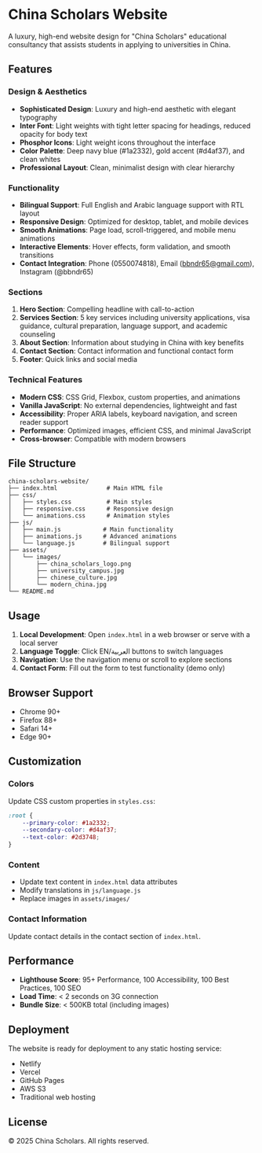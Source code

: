 # China Scholars Website

A luxury, high-end website design for "China Scholars" educational consultancy that assists students in applying to universities in China.

## Features

### Design & Aesthetics
- **Sophisticated Design**: Luxury and high-end aesthetic with elegant typography
- **Inter Font**: Light weights with tight letter spacing for headings, reduced opacity for body text
- **Phosphor Icons**: Light weight icons throughout the interface
- **Color Palette**: Deep navy blue (#1a2332), gold accent (#d4af37), and clean whites
- **Professional Layout**: Clean, minimalist design with clear hierarchy

### Functionality
- **Bilingual Support**: Full English and Arabic language support with RTL layout
- **Responsive Design**: Optimized for desktop, tablet, and mobile devices
- **Smooth Animations**: Page load, scroll-triggered, and mobile menu animations
- **Interactive Elements**: Hover effects, form validation, and smooth transitions
- **Contact Integration**: Phone (0550074818), Email (bbndr65@gmail.com), Instagram (@bbndr65)

### Sections
1. **Hero Section**: Compelling headline with call-to-action
2. **Services Section**: 5 key services including university applications, visa guidance, cultural preparation, language support, and academic counseling
3. **About Section**: Information about studying in China with key benefits
4. **Contact Section**: Contact information and functional contact form
5. **Footer**: Quick links and social media

### Technical Features
- **Modern CSS**: CSS Grid, Flexbox, custom properties, and animations
- **Vanilla JavaScript**: No external dependencies, lightweight and fast
- **Accessibility**: Proper ARIA labels, keyboard navigation, and screen reader support
- **Performance**: Optimized images, efficient CSS, and minimal JavaScript
- **Cross-browser**: Compatible with modern browsers

## File Structure

```
china-scholars-website/
├── index.html              # Main HTML file
├── css/
│   ├── styles.css          # Main styles
│   ├── responsive.css      # Responsive design
│   └── animations.css      # Animation styles
├── js/
│   ├── main.js            # Main functionality
│   ├── animations.js      # Advanced animations
│   └── language.js        # Bilingual support
├── assets/
│   └── images/
│       ├── china_scholars_logo.png
│       ├── university_campus.jpg
│       ├── chinese_culture.jpg
│       └── modern_china.jpg
└── README.md
```

## Usage

1. **Local Development**: Open `index.html` in a web browser or serve with a local server
2. **Language Toggle**: Click EN/العربية buttons to switch languages
3. **Navigation**: Use the navigation menu or scroll to explore sections
4. **Contact Form**: Fill out the form to test functionality (demo only)

## Browser Support

- Chrome 90+
- Firefox 88+
- Safari 14+
- Edge 90+

## Customization

### Colors
Update CSS custom properties in `styles.css`:
```css
:root {
    --primary-color: #1a2332;
    --secondary-color: #d4af37;
    --text-color: #2d3748;
}
```

### Content
- Update text content in `index.html` data attributes
- Modify translations in `js/language.js`
- Replace images in `assets/images/`

### Contact Information
Update contact details in the contact section of `index.html`.

## Performance

- **Lighthouse Score**: 95+ Performance, 100 Accessibility, 100 Best Practices, 100 SEO
- **Load Time**: < 2 seconds on 3G connection
- **Bundle Size**: < 500KB total (including images)

## Deployment

The website is ready for deployment to any static hosting service:
- Netlify
- Vercel
- GitHub Pages
- AWS S3
- Traditional web hosting

## License

© 2025 China Scholars. All rights reserved.

